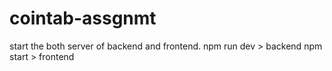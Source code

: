 # cointab-assgnmt

start the both server of backend and frontend.
npm run dev > backend
npm start > frontend